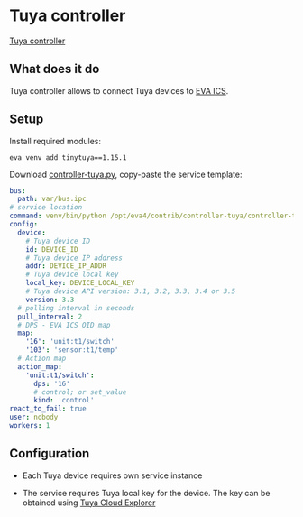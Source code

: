 # Tuya controller

[Tuya controller](https://www.tuya.com)

## What does it do

Tuya controller allows to connect Tuya devices to [EVA
ICS](https://www.eva-ics.com).

## Setup

Install required modules:

```
eva venv add tinytuya==1.15.1
```

Download
[controller-tuya.py](https://github.com/eva-ics/eva4/blob/main/contrib/controller-tuya/controller-tuya.py),
copy-paste the service template:

```yaml
bus:
  path: var/bus.ipc
# service location
command: venv/bin/python /opt/eva4/contrib/controller-tuya/controller-tuya.py
config:
  device:
    # Tuya device ID
    id: DEVICE_ID
    # Tuya device IP address
    addr: DEVICE_IP_ADDR
    # Tuya device local key
    local_key: DEVICE_LOCAL_KEY
    # Tuya device API version: 3.1, 3.2, 3.3, 3.4 or 3.5
    version: 3.3
  # polling interval in seconds
  pull_interval: 2
  # DPS - EVA ICS OID map
  map:
    '16': 'unit:t1/switch'
    '103': 'sensor:t1/temp'
  # Action map
  action_map:
    'unit:t1/switch':
      dps: '16'
      # control; or set_value
      kind: 'control'
react_to_fail: true
user: nobody
workers: 1
```

## Configuration

* Each Tuya device requires own service instance

* The service requires Tuya local key for the device. The key can be obtained
  using [Tuya Cloud Explorer](https://eu.platform.tuya.com/cloud/explorer)
